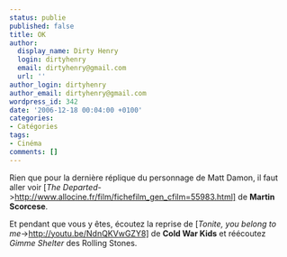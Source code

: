```yaml
---
status: publie
published: false
title: OK
author:
  display_name: Dirty Henry
  login: dirtyhenry
  email: dirtyhenry@gmail.com
  url: ''
author_login: dirtyhenry
author_email: dirtyhenry@gmail.com
wordpress_id: 342
date: '2006-12-18 00:04:00 +0100'
categories:
- Catégories
tags:
- Cinéma
comments: []
---
```

Rien que pour la dernière réplique du personnage de Matt Damon, il faut aller voir [*The Departed*->http://www.allocine.fr/film/fichefilm_gen_cfilm=55983.html] de __Martin Scorcese__.

Et pendant que vous y êtes, écoutez la reprise de [*Tonite, you belong to me*->http://youtu.be/NdnQKVwGZY8] de __Cold War Kids__ et réécoutez *Gimme Shelter* des Rolling Stones.
